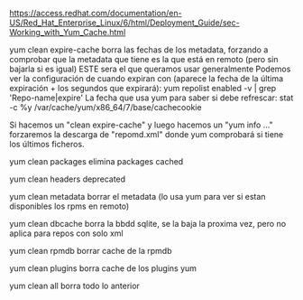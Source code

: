 https://access.redhat.com/documentation/en-US/Red_Hat_Enterprise_Linux/6/html/Deployment_Guide/sec-Working_with_Yum_Cache.html

yum clean expire-cache
  borra las fechas de los metadata, forzando a comprobar que la metadata que tiene es la que está en remoto (pero sin bajarla si es igual)
  ESTE sera el que queramos usar generalmente
  Podemos ver la configuración de cuando expiran con (aparece la fecha de la última expiración + los segundos que expirará):
  yum repolist enabled -v | grep 'Repo-name\|expire'
  La fecha que usa yum para saber si debe refrescar:
  stat -c %y /var/cache/yum/x86_64/7/base/cachecookie

  Si hacemos un "clean expire-cache" y luego hacemos un "yum info ..." forzaremos la descarga de "repomd.xml" donde yum comprobará si tiene los últimos ficheros.


yum clean packages
  elimina packages cached

yum clean headers
  deprecated

yum clean metadata
  borrar el metadata (lo usa yum para ver si estan disponibles los rpms en remoto)

yum clean dbcache
  borra la bbdd sqlite, se la baja la proxima vez, pero no aplica para repos con solo xml

yum clean rpmdb
  borrar cache de la rpmdb

yum clean plugins
  borra cache de los plugins yum

yum clean all
  borra todo lo anterior
